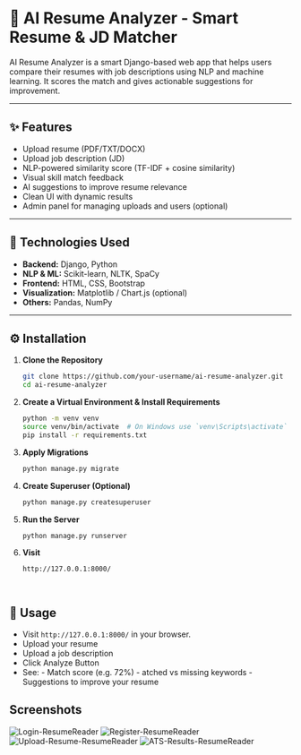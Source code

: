# 🤖 AI Resume Analyzer - Smart Resume & JD Matcher

AI Resume Analyzer is a smart Django-based web app that helps users compare their resumes with job descriptions using NLP and machine learning. It scores the match and gives actionable suggestions for improvement.

---

## ✨ Features

- Upload resume (PDF/TXT/DOCX)
- Upload job description (JD)
- NLP-powered similarity score (TF-IDF + cosine similarity)
- Visual skill match feedback
- AI suggestions to improve resume relevance
- Clean UI with dynamic results
- Admin panel for managing uploads and users (optional)

---

## 🧰 Technologies Used

- **Backend:** Django, Python
- **NLP & ML:** Scikit-learn, NLTK, SpaCy
- **Frontend:** HTML, CSS, Bootstrap
- **Visualization:** Matplotlib / Chart.js (optional)
- **Others:** Pandas, NumPy

---

## ⚙️ Installation

1. **Clone the Repository**
   ```sh
   git clone https://github.com/your-username/ai-resume-analyzer.git
   cd ai-resume-analyzer
2. **Create a Virtual Environment & Install Requirements**
   ```sh
   python -m venv venv
   source venv/bin/activate  # On Windows use `venv\Scripts\activate`
   pip install -r requirements.txt

3. **Apply Migrations**
   ```sh
   python manage.py migrate

4. **Create Superuser (Optional)**
   ```sh
   python manage.py createsuperuser

5. **Run the Server**
   ```sh
   python manage.py runserver

6. **Visit**
   ```sh
   http://127.0.0.1:8000/




## 🧪 Usage
- Visit `http://127.0.0.1:8000/` in your browser.
- Upload your resume
- Upload a job description
- Click Analyze Button
- See:
      - Match score (e.g. 72%)
      - atched vs missing keywords
      - Suggestions to improve your resume

## Screenshots

![Login-ResumeReader](https://github.com/user-attachments/assets/d29652da-745f-41da-9a46-bb7818b2320c)
![Register-ResumeReader](https://github.com/user-attachments/assets/61c797a4-a6a6-45ed-bd3d-ae07c5b84e49)
![Upload-Resume-ResumeReader](https://github.com/user-attachments/assets/86a111df-c29e-4e77-a47b-758e971a9a81)
![ATS-Results-ResumeReader](https://github.com/user-attachments/assets/6996f4aa-1f47-4a04-bb1a-6e0e76128603)

